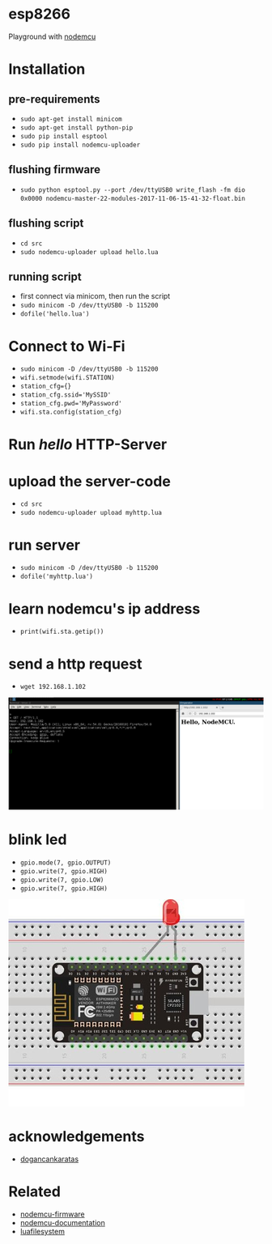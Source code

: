 # esp8266

Playground with [nodemcu](http://www.nodemcu.com/index_en.html)

# Installation

## pre-requirements

- `sudo apt-get install minicom`
- `sudo apt-get install python-pip`
- `sudo pip install esptool`
- `sudo pip install nodemcu-uploader`

## flushing firmware
- `sudo python esptool.py --port /dev/ttyUSB0 write_flash -fm dio 0x0000 nodemcu-master-22-modules-2017-11-06-15-41-32-float.bin`

## flushing script

- `cd src`
- `sudo nodemcu-uploader upload hello.lua`

## running script

- first connect via minicom, then run the script
- `sudo minicom -D /dev/ttyUSB0 -b 115200`
- `dofile('hello.lua')`

# Connect to Wi-Fi

- `sudo minicom -D /dev/ttyUSB0 -b 115200`
- `wifi.setmode(wifi.STATION)`
- `station_cfg={}`
- `station_cfg.ssid='MySSID'`
- `station_cfg.pwd='MyPassword'`
- `wifi.sta.config(station_cfg)`

# Run *hello* HTTP-Server

# upload the server-code
- `cd src`
- `sudo nodemcu-uploader upload myhttp.lua`

# run server
- `sudo minicom -D /dev/ttyUSB0 -b 115200`
- `dofile('myhttp.lua')`

# learn nodemcu's ip address 
- `print(wifi.sta.getip())`

# send a http request
- `wget 192.168.1.102`

![ScreenShot](https://github.com/kivanccakmak/myot/blob/master/esp8266/doc/figs/http.png)

# blink led
- `gpio.mode(7, gpio.OUTPUT)`
- `gpio.write(7, gpio.HIGH)`
- `gpio.write(7, gpio.LOW)`
- `gpio.write(7, gpio.HIGH)`

![ScreenShot](https://github.com/kivanccakmak/myot/blob/master/esp8266/doc/figs/led.jpg)

# acknowledgements
- [dogancankaratas](https://github.com/doganckaratas)

# Related
- [nodemcu-firmware](https://github.com/nodemcu/nodemcu-firmware/blob/master/README.md)
- [nodemcu-documentation](https://nodemcu.readthedocs.io/en/master/)
- [luafilesystem](https://github.com/keplerproject/luafilesystem)
